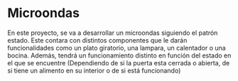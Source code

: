 # Microondas
En este proyecto, se va a desarrollar un microondas siguiendo el patrón estado. 
Este contara con distintos componentes que le darán funcionalidades como un plato giratorio, 
una lampara, un calentador o una bocina. 
Además, tendrá un funcionamiento distinto en función del estado en el que se encuentre 
(Dependiendo de si la puerta esta cerrada o abierta, de si tiene un alimento en su interior o de 
si está funcionando) 
